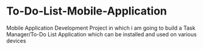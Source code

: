 # To-Do-List-Mobile-Application
Mobile Application Development Project in which i am going to build a Task Manager/To-Do List Application which can be installed and used on various devices
